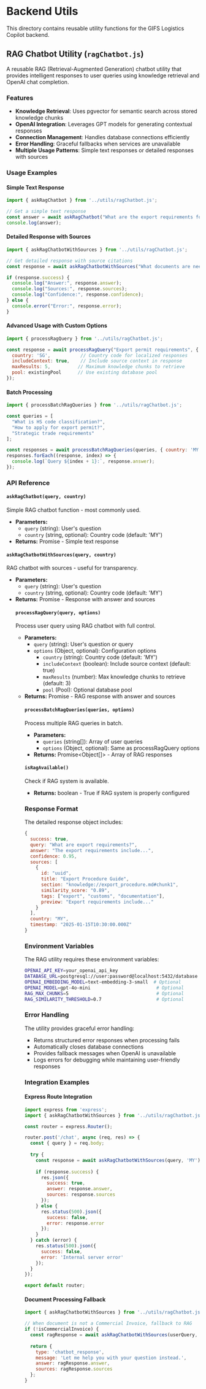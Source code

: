 # Backend Utils

This directory contains reusable utility functions for the GIFS Logistics Copilot backend.

## RAG Chatbot Utility (`ragChatbot.js`)

A reusable RAG (Retrieval-Augmented Generation) chatbot utility that provides intelligent responses to user queries using knowledge retrieval and OpenAI chat completion.

### Features

- **Knowledge Retrieval**: Uses pgvector for semantic search across stored knowledge chunks
- **OpenAI Integration**: Leverages GPT models for generating contextual responses
- **Connection Management**: Handles database connections efficiently
- **Error Handling**: Graceful fallbacks when services are unavailable
- **Multiple Usage Patterns**: Simple text responses or detailed responses with sources

### Usage Examples

#### Simple Text Response

```javascript
import { askRagChatbot } from '../utils/ragChatbot.js';

// Get a simple text response
const answer = await askRagChatbot("What are the export requirements for Malaysia?");
console.log(answer);
```

#### Detailed Response with Sources

```javascript
import { askRagChatbotWithSources } from '../utils/ragChatbot.js';

// Get detailed response with source citations
const response = await askRagChatbotWithSources("What documents are needed for export?", "MY");

if (response.success) {
  console.log("Answer:", response.answer);
  console.log("Sources:", response.sources);
  console.log("Confidence:", response.confidence);
} else {
  console.error("Error:", response.error);
}
```

#### Advanced Usage with Custom Options

```javascript
import { processRagQuery } from '../utils/ragChatbot.js';

const response = await processRagQuery("Export permit requirements", {
  country: 'SG',           // Country code for localized responses
  includeContext: true,    // Include source context in response
  maxResults: 5,          // Maximum knowledge chunks to retrieve
  pool: existingPool      // Use existing database pool
});
```

#### Batch Processing

```javascript
import { processBatchRagQueries } from '../utils/ragChatbot.js';

const queries = [
  "What is HS code classification?",
  "How to apply for export permit?",
  "Strategic trade requirements"
];

const responses = await processBatchRagQueries(queries, { country: 'MY' });
responses.forEach((response, index) => {
  console.log(`Query ${index + 1}:`, response.answer);
});
```

### API Reference

#### `askRagChatbot(query, country)`
Simple RAG chatbot function - most commonly used.
- **Parameters:**
  - `query` (string): User's question
  - `country` (string, optional): Country code (default: 'MY')
- **Returns:** Promise<string> - Simple text response

#### `askRagChatbotWithSources(query, country)`
RAG chatbot with sources - useful for transparency.
- **Parameters:**
  - `query` (string): User's question  
  - `country` (string, optional): Country code (default: 'MY')
- **Returns:** Promise<Object> - Response with answer and sources

#### `processRagQuery(query, options)`
Process user query using RAG chatbot with full control.
- **Parameters:**
  - `query` (string): User's question or query
  - `options` (Object, optional): Configuration options
    - `country` (string): Country code (default: 'MY')
    - `includeContext` (boolean): Include source context (default: true)
    - `maxResults` (number): Max knowledge chunks to retrieve (default: 3)
    - `pool` (Pool): Optional database pool
- **Returns:** Promise<Object> - RAG response with answer and sources

#### `processBatchRagQueries(queries, options)`
Process multiple RAG queries in batch.
- **Parameters:**
  - `queries` (string[]): Array of user queries
  - `options` (Object, optional): Same as processRagQuery options
- **Returns:** Promise<Object[]> - Array of RAG responses

#### `isRagAvailable()`
Check if RAG system is available.
- **Returns:** boolean - True if RAG system is properly configured

### Response Format

The detailed response object includes:

```javascript
{
  success: true,
  query: "What are export requirements?",
  answer: "The export requirements include...",
  confidence: 0.95,
  sources: [
    {
      id: "uuid",
      title: "Export Procedure Guide",
      section: "knowledge://export_procedure.md#chunk1",
      similarity_score: "0.89",
      tags: ["export", "customs", "documentation"],
      preview: "Export requirements include..."
    }
  ],
  country: "MY",
  timestamp: "2025-01-15T10:30:00.000Z"
}
```

### Environment Variables

The RAG utility requires these environment variables:

```bash
OPENAI_API_KEY=your_openai_api_key
DATABASE_URL=postgresql://user:password@localhost:5432/database
OPENAI_EMBEDDING_MODEL=text-embedding-3-small  # Optional
OPENAI_MODEL=gpt-4o-mini                        # Optional
RAG_MAX_CHUNKS=5                                # Optional
RAG_SIMILARITY_THRESHOLD=0.7                    # Optional
```

### Error Handling

The utility provides graceful error handling:

- Returns structured error responses when processing fails
- Automatically closes database connections
- Provides fallback messages when OpenAI is unavailable
- Logs errors for debugging while maintaining user-friendly responses

### Integration Examples

#### Express Route Integration

```javascript
import express from 'express';
import { askRagChatbotWithSources } from '../utils/ragChatbot.js';

const router = express.Router();

router.post('/chat', async (req, res) => {
  const { query } = req.body;
  
  try {
    const response = await askRagChatbotWithSources(query, 'MY');
    
    if (response.success) {
      res.json({
        success: true,
        answer: response.answer,
        sources: response.sources
      });
    } else {
      res.status(500).json({
        success: false,
        error: response.error
      });
    }
  } catch (error) {
    res.status(500).json({
      success: false,
      error: 'Internal server error'
    });
  }
});

export default router;
```

#### Document Processing Fallback

```javascript
import { askRagChatbotWithSources } from '../utils/ragChatbot.js';

// When document is not a Commercial Invoice, fallback to RAG
if (!isCommercialInvoice) {
  const ragResponse = await askRagChatbotWithSources(userQuery, 'MY');
  
  return {
    type: 'chatbot_response',
    message: 'Let me help you with your question instead.',
    answer: ragResponse.answer,
    sources: ragResponse.sources
  };
}
```
